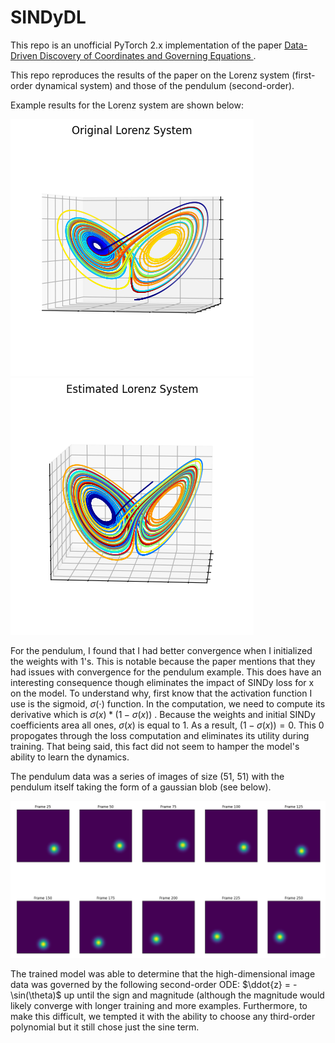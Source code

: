 # SINDyDL

This repo is an unofficial PyTorch 2.x implementation of the paper 
[Data-Driven Discovery of Coordinates and Governing Equations
](https://github.com/kpchamp/SindyAutoencoders/tree/master).

This repo reproduces the results of the paper on the Lorenz system (first-order dynamical system) 
and those of the pendulum (second-order).


Example results for the Lorenz system are shown below:


![plot](examples/lorenz/og_plot.png)
![plot](examples/lorenz/estim_plot.png)

For the pendulum, I found that I had better convergence when I initialized the weights with 1's. This is notable 
because the paper mentions that they had 
issues with convergence for the pendulum example. This does have an interesting consequence though eliminates the impact of SINDy 
loss for x on the model.
To understand why, first know that the activation function I use is the sigmoid, $\sigma(\cdot)$ function. In the computation, we need to compute
its derivative which is $\sigma(x)*(1-\sigma(x))$ . Because the weights and initial SINDy coefficients area all ones, $\sigma(x)$
is equal to 1. As a result, $(1 - \sigma(x)) = 0$. This 0 propogates through the loss computation and eliminates its utility during training.
That being said, this fact did not seem to hamper the model's ability to learn the dynamics.

The pendulum data was a series of images of size (51, 51) with the pendulum itself taking the form of a gaussian blob (see below).

![plot](examples/pendulum/input_example.png)

The trained model was able to determine that the high-dimensional image data was governed by the following second-order ODE:
$\ddot{z} = -\sin(\theta)$ up until the sign and magnitude (although the magnitude would likely converge with longer training and
more examples. Furthermore, to make this difficult, we tempted it with the ability to choose any third-order polynomial but it 
still chose just the sine term.
